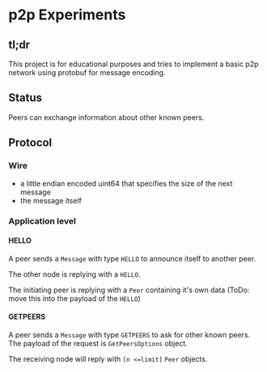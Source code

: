 # p2p Experiments

## tl;dr

This project is for educational purposes and tries to implement a basic p2p network using protobuf for message encoding.

## Status

Peers can exchange information about other known peers.

## Protocol

### Wire

* a little endian encoded uint64 that specifies the size of the next message
* the message itself

### Application level

#### HELLO

A peer sends a `Message` with type `HELLO` to announce itself to another peer.

The other node is replying with a `HELLO`.

The initiating peer is replying with a `Peer` containing it's own data
(ToDo: move this into the payload of the `HELLO`)


#### GETPEERS

A peer sends a `Message` with type `GETPEERS` to ask for other known peers.
The payload of the request is `GetPeersOptions` object.

The receiving node will reply with `[n <=limit]` `Peer` objects.
